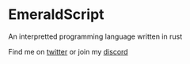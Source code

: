 # EmeraldScript
An interpretted programming language written in rust

Find me on [twitter](https://twitter.com/KevahnGee) or join my [discord](https://discord.gg/bkQJeCH)
